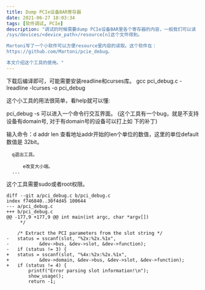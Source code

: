 ```yaml
---
title: Dump PCIe设备BAR寄存器
date: 2021-06-27 18:03:34
tags: [软件调试, PCIe]
description: "调试的时候需要dump PCIe设备BAR里各个寄存器的内容，一般我们可以读
/sys/devices/<device_path>/resource[n]这个文件得到。

Martoni写了一个小软件可以方便resource里内容的读取。这个软件在：
https://github.com/Martoni/pcie_debug。

本文介绍这个工具的使用。"
---
```


下载后编译即可，可能需要安装readline和curses库。
gcc pci_debug.c -lreadline -lcurses -o pci_debug

这个小工具的用法很简单，看help就可以懂:

pci_debug -s <BDF>
可以进入一个命令行交互界面。
(这个工具有一个bug，就是不支持设备有domain号, 对于有domain号的设备可以打上如
 下的补丁)

输入命令：d addr len 查看地址addr开始的len个单位的数值，这里的单位default数值是
          32bit。

	  q退出工具。

          e改变大小端。
	  ...

这个工具需要sudo或者root权限。

```
diff --git a/pci_debug.c b/pci_debug.c
index f746840..30f4d45 100644
--- a/pci_debug.c
+++ b/pci_debug.c
@@ -177,9 +177,9 @@ int main(int argc, char *argv[])
 	 */
 
 	/* Extract the PCI parameters from the slot string */
-	status = sscanf(slot, "%2x:%2x.%1x",
-			&dev->bus, &dev->slot, &dev->function);
-	if (status != 3) {
+	status = sscanf(slot, "%4x:%2x:%2x.%1x",
+			&dev->domain, &dev->bus, &dev->slot, &dev->function);
+	if (status != 4) {
 		printf("Error parsing slot information!\n");
 		show_usage();
 		return -1;
```
